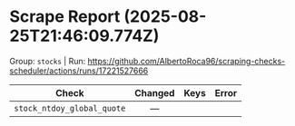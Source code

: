 # Scrape Report (2025-08-25T21:46:09.774Z)

Group: `stocks`  |  Run: https://github.com/AlbertoRoca96/scraping-checks-scheduler/actions/runs/17221527666

| Check | Changed | Keys | Error |
|---|:---:|:--|:--|
| `stock_ntdoy_global_quote` | — |  |  |
